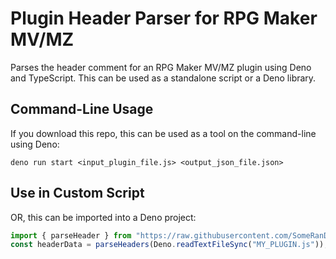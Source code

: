 # Plugin Header Parser for RPG Maker MV/MZ

Parses the header comment for an RPG Maker MV/MZ plugin using Deno and TypeScript. This can be used as a standalone script or a Deno library.

## Command-Line Usage

If you download this repo, this can be used as a tool on the command-line using Deno:

```
deno run start <input_plugin_file.js> <output_json_file.json>
```

## Use in Custom Script

OR, this can be imported into a Deno project:

```js
import { parseHeader } from "https://raw.githubusercontent.com/SomeRanDev/RPGMaker-PluginHeaderParser/refs/heads/main/Main.ts";
const headerData = parseHeaders(Deno.readTextFileSync("MY_PLUGIN.js")); // or parseHeadersFromFile("MY_PLUGIN.js")
```

